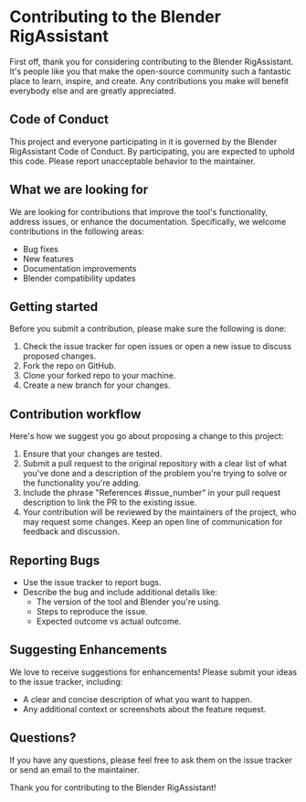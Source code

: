 # Contributing to the Blender RigAssistant

First off, thank you for considering contributing to the Blender RigAssistant. It's people like you that make the open-source community such a fantastic place to learn, inspire, and create. Any contributions you make will benefit everybody else and are greatly appreciated.

## Code of Conduct

This project and everyone participating in it is governed by the Blender RigAssistant Code of Conduct. By participating, you are expected to uphold this code. Please report unacceptable behavior to the maintainer.

## What we are looking for

We are looking for contributions that improve the tool's functionality, address issues, or enhance the documentation. Specifically, we welcome contributions in the following areas:

- Bug fixes
- New features
- Documentation improvements
- Blender compatibility updates

## Getting started

Before you submit a contribution, please make sure the following is done:

1. Check the issue tracker for open issues or open a new issue to discuss proposed changes.
2. Fork the repo on GitHub.
3. Clone your forked repo to your machine.
4. Create a new branch for your changes.

## Contribution workflow

Here's how we suggest you go about proposing a change to this project:

1. Ensure that your changes are tested.
2. Submit a pull request to the original repository with a clear list of what you've done and a description of the problem you're trying to solve or the functionality you're adding.
3. Include the phrase "References #issue_number" in your pull request description to link the PR to the existing issue.
4. Your contribution will be reviewed by the maintainers of the project, who may request some changes. Keep an open line of communication for feedback and discussion.

## Reporting Bugs

- Use the issue tracker to report bugs.
- Describe the bug and include additional details like:
  - The version of the tool and Blender you're using.
  - Steps to reproduce the issue.
  - Expected outcome vs actual outcome.

## Suggesting Enhancements

We love to receive suggestions for enhancements! Please submit your ideas to the issue tracker, including:

- A clear and concise description of what you want to happen.
- Any additional context or screenshots about the feature request.

## Questions?

If you have any questions, please feel free to ask them on the issue tracker or send an email to the maintainer.

Thank you for contributing to the Blender RigAssistant!